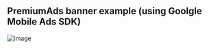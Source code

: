 ## PremiumAds banner example (using Goolgle Mobile Ads SDK)
![image](https://user-images.githubusercontent.com/123711305/222411477-3a8e27d5-a9f9-4417-b1fb-a690ee4b35aa.png)
